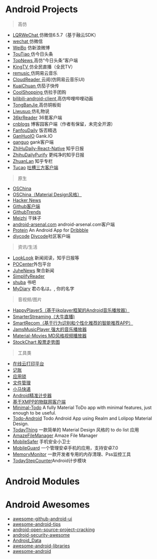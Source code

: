 
# Android Projects

> 高仿

- [LQRWeChat ](https://github.com/GitLqr/LQRWeChat) 仿微信6.5.7（基于融云SDK）    
- [wechat ](https://github.com/motianhuo/wechat)  仿微信   
- [WeiBo](https://github.com/wenmingvs/WeiBo)   仿新浪微博   
- [TouTiao ](https://github.com/chaychan/TouTiao)仿今日头条   
- [TopNews  ](https://github.com/Rano1/TopNews) 高仿“今日头条”客户端   
- [KingTV ](https://github.com/jenly1314/KingTV) 仿全民直播（全民TV）  
- [remusic ](https://github.com/aa112901/remusic) 仿网易云音乐   
- [CloudReader ](https://github.com/youlookwhat/CloudReader) 云阅(仿网易云音乐UI)   
- [KuaiChuan ](https://github.com/mayubao/KuaiChuan)仿茄子快传   
- [CoolShopping ](https://github.com/myxh/CoolShopping)仿拉手团购  
- [bilibili-android-client ](https://github.com/HotBitmapGG/bilibili-android-client) 高仿哔哩哔哩动画   
- [TongBanJie ](https://github.com/movexmanlife/TongBanJie)高仿铜板街  
- [Liwusuo ](https://github.com/Orangelittle/Liwusuo)仿礼物说   
- [36krReader](https://github.com/kinneyyan/36krReader) 36氪客户端  
- [cnblogs](https://github.com/avenwu/cnblogs) 博客园客户端（作者有保留，未完全开源）
- [FanfouDaily](https://github.com/Anthonyeef/FanfouDaily) 饭否精选  
- [GanHuoIO](https://github.com/burgessjp/GanHuoIO)  Gank.IO
- [ganguo](https://github.com/yanyiqun001/ganguo) gank客户端
- [ZhiHuDaily-React-Native](https://github.com/race604/ZhiHuDaily-React-Native) 知乎日报
- [ZhihuDailyPurify](https://github.com/izzyleung/ZhihuDailyPurify) 更纯净的知乎日报   
- [ZhuanLan](https://github.com/bxbxbai/ZhuanLan) 知乎专栏 
- [Tucao](https://github.com/blackbbc/Tucao)  [吐槽三方客户端](http://www.tucao.tv/)

> 原生 

- [OSChina](http://git.oschina.net/oschina/android-app)
- [OSChina（Material Design风格）](http://git.oschina.net/handoop/FlowGeek)
- [Hacker News](https://github.com/hidroh/materialistic)
- [Github客户端](https://github.com/TellH/GitClub) 
- [GithubTrends](https://github.com/laowch/GithubTrends) 
- [Meizhi](https://github.com/drakeet/Meizhi) 干妹子 
- [android-arsenal.com](https://github.com/vbauer/android-arsenal.com) android-arsenal.com客户端 
- [Protein](https://github.com/gejiaheng/Protein) An Android App for [Dribbble](https://dribbble.com/)  
- [diycode](https://github.com/GcsSloop/diycode) [Diycode](https://www.diycode.cc/)社区客户端

> 资讯/生活
  
- [LookLook](https://github.com/xinghongfei/LookLook) 新闻阅读，知乎日报等
- [POCenter](https://github.com/ittianyu/POCenter)外包平台
- [JuheNews](https://github.com/onlyloveyd/JuheNews)  聚合新闻
- [SimplifyReader](https://github.com/SkillCollege/SimplifyReader)
- [shuba](https://github.com/liuguangqiang/shuba) 书吧
- [MyDiary](https://github.com/erttyy8821/MyDiary)  君の名は。, 你的名字  

> 音视频/图片

- [HappyPlayer5（基于ijkplayer框架的Android音乐播放器）](https://github.com/zhangliangming/HappyPlayer5)
- [SmarterStreaming（大牛直播)](https://github.com/daniulive/SmarterStreaming)
- [SmartRecom（基于行为识别和个性化推荐的智能推荐APP）](https://github.com/LRH1993/SmartRecom)
- [JamsMusicPlayer 强大的音乐播放器](https://github.com/psaravan/JamsMusicPlayer) 
- [Material-Movies MD风格视频播放器](https://github.com/saulmm/Material-Movies) 
- [StockChart 股票走势图](https://github.com/AndroidJiang/StockChart)

> 工具类

- [在线云打印平台](https://github.com/LehmanHe/A4print)
- [记账](https://github.com/Nightonke/CoCoin)
- [应用锁](https://github.com/lizixian18/AppLock)
- [文件管理](https://github.com/codekidX/storage-chooser)
- [小马快递](https://github.com/wangchenyan/PonyExpress)
- [Android精准计步器](https://github.com/linglongxin24/DylanStepCount)
- [基于XMPP的物联网客户端](https://github.com/tiandawu/IotXmpp)
- [Minimal-Todo](https://github.com/avjinder/Minimal-Todo)
A fully Material ToDo app with minimal features, just enough to be useful.
- [Todo-Android](https://github.com/rakuishi/Todo-Android)
Todo Android App using Realm and Lolipop Material Design.
- [TodayThing](https://github.com/zhenghuiy/TodayThing)
一款简单的 Material Design 风格的 to do list 应用
- [AmazeFileManager](https://github.com/arpitkh96/AmazeFileManager)  Amaze File Manager
- [MobileSafer](https://github.com/msAndroid/MobileSafer)  手机安全小卫士
- [MobileGuard](https://github.com/ittianyu/MobileGuard) 一个管理安卓手机的应用，支持安卓7.0 
- [MemoryMonitor](https://github.com/cundong/MemoryMonitor) 一款开发者专用的内存清理、Pss监控工具    
- [TodayStepCounter](https://github.com/jiahongfei/TodayStepCounter)Android计步模块     

# Android Modules

# Android Awesomes

- [awesome-github-android-ui](https://github.com/opendigg/awesome-github-android-ui)
- [awesome-android-tips](https://github.com/jiang111/awesome-android-tips)
- [android-open-source-project-cracking](https://github.com/wingjay/android-open-source-project-cracking)
- [android-security-awesome](https://github.com/ashishb/android-security-awesome)
- [Android_Data](https://github.com/Freelander/Android_Data)
- [awesome-android-libraries](https://github.com/wasabeef/awesome-android-libraries)
- [awesome-android](https://github.com/JStumpp/awesome-android)
